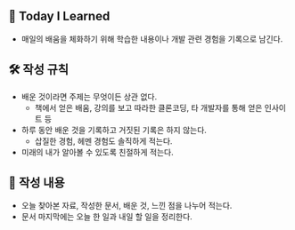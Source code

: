 ## 📆 Today I Learned

- 매일의 배움을 체화하기 위해 학습한 내용이나 개발 관련 경험을 기록으로 남긴다.
    

## 🛠️ 작성 규칙

- 배운 것이라면 주제는 무엇이든 상관 없다.
    - 책에서 얻은 배움, 강의를 보고 따라한 클론코딩, 타 개발자를 통해 얻은 인사이트 등
- 하루 동안 배운 것을 기록하고 거짓된 기록은 하지 않는다.
    - 삽질한 경험, 헤멘 경험도 솔직하게 적는다.
- 미래의 내가 알아볼 수 있도록 친절하게 적는다.    

## 📘 작성 내용

- 오늘 찾아본 자료, 작성한 문서, 배운 것, 느낀 점을 나누어 적는다.
- 문서 마지막에는 오늘 한 일과 내일 할 일을 정리한다.    
